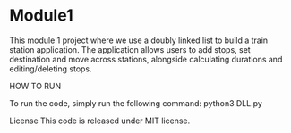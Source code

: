 # Module1
This module 1 project where we use a doubly linked list to build a train station application. The application allows users to add stops, set destination and move across stations, alongside calculating durations and editing/deleting stops. 

 HOW TO RUN

To run the code, simply run the following command:
python3 DLL.py

 License 
This code is released under MIT license.
